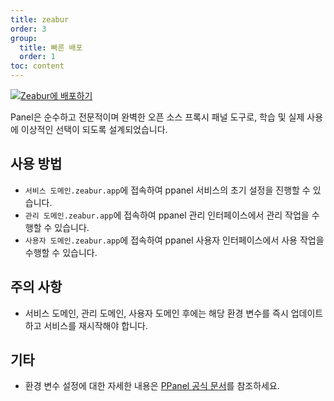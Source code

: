 ```yaml
---
title: zeabur
order: 3
group:
  title: 빠른 배포
  order: 1
toc: content
---
```


[![Zeabur에 배포하기](https://zeabur.com/button.svg)](https://zeabur.com/templates/IBPWWW)

Panel은 순수하고 전문적이며 완벽한 오픈 소스 프록시 패널 도구로, 학습 및 실제 사용에 이상적인 선택이 되도록 설계되었습니다.

## 사용 방법

- `서비스 도메인.zeabur.app`에 접속하여 ppanel 서비스의 초기 설정을 진행할 수 있습니다.
- `관리 도메인.zeabur.app`에 접속하여 ppanel 관리 인터페이스에서 관리 작업을 수행할 수 있습니다.
- `사용자 도메인.zeabur.app`에 접속하여 ppanel 사용자 인터페이스에서 사용 작업을 수행할 수 있습니다.

## 주의 사항

- 서비스 도메인, 관리 도메인, 사용자 도메인 후에는 해당 환경 변수를 즉시 업데이트하고 서비스를 재시작해야 합니다.

## 기타

- 환경 변수 설정에 대한 자세한 내용은 [PPanel 공식 문서](https://ppanel.dev/)를 참조하세요.


